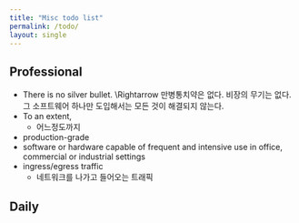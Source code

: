 ```yaml
---
title: "Misc todo list"
permalink: /todo/
layout: single
---
```


## Professional
- There is no silver bullet.
\Rightarrow 만병통치약은 없다. 비장의 무기는 없다. 그 소프트웨어 하나만 도입해서는 모든 것이 해결되지 않는다.
- To an extent,
  - 어느정도까지
- production-grade
 - software or hardware capable of frequent and intensive use in office, commercial or industrial settings
- ingress/egress traffic
  - 네트워크를 나가고 들어오는 트래픽

## Daily 
